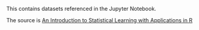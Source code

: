 This contains datasets referenced in the Jupyter Notebook.

The source is [An Introduction to Statistical Learning with Applications in R](https://www.statlearning.com)
